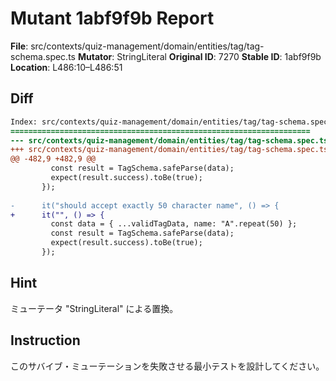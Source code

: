 # Mutant 1abf9f9b Report

**File**: src/contexts/quiz-management/domain/entities/tag/tag-schema.spec.ts
**Mutator**: StringLiteral
**Original ID**: 7270
**Stable ID**: 1abf9f9b
**Location**: L486:10–L486:51

## Diff

```diff
Index: src/contexts/quiz-management/domain/entities/tag/tag-schema.spec.ts
===================================================================
--- src/contexts/quiz-management/domain/entities/tag/tag-schema.spec.ts	original
+++ src/contexts/quiz-management/domain/entities/tag/tag-schema.spec.ts	mutated #7270
@@ -482,9 +482,9 @@
         const result = TagSchema.safeParse(data);
         expect(result.success).toBe(true);
       });
 
-      it("should accept exactly 50 character name", () => {
+      it("", () => {
         const data = { ...validTagData, name: "A".repeat(50) };
         const result = TagSchema.safeParse(data);
         expect(result.success).toBe(true);
       });
```

## Hint

ミューテータ "StringLiteral" による置換。

## Instruction

このサバイブ・ミューテーションを失敗させる最小テストを設計してください。
